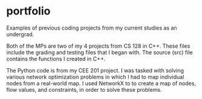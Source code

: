 # portfolio
Examples of previous coding projects from my current studies as an undergrad.

Both of the MPs are two of my 4 projects from CS 128 in C++. These files include the grading and testing files that I began with. The source (src) file contains the functions I created in C++.

The Python code is from my CEE 201 project. I was tasked with solving various network optimization problems in which I had to map individual nodes from a real-world map. I used NetworkX to to create a map of nodes, flow values, and constraints, in order to solve these problems.

